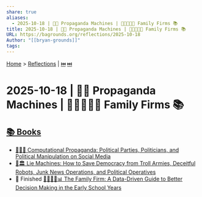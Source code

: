 ```yaml
---
share: true
aliases:
  - 2025-10-18 | 🤖📣 Propaganda Machines | 🧑‍🧑‍🧒‍🧒🏢 Family Firms 📚
title: 2025-10-18 | 🤖📣 Propaganda Machines | 🧑‍🧑‍🧒‍🧒🏢 Family Firms 📚
URL: https://bagrounds.org/reflections/2025-10-18
Author: "[[bryan-grounds]]"
tags:
---
```

[Home](../index.md) > [Reflections](./index.md) | [⏮️](./2025-10-17.md) [⏭️](./2025-10-19.md)  
# 2025-10-18 | 🤖📣 Propaganda Machines | 🧑‍🧑‍🧒‍🧒🏢 Family Firms 📚  
## [📚 Books](../books/index.md)  
- [📱📢🤖 Computational Propaganda: Political Parties, Politicians, and Political Manipulation on Social Media](../books/computational-propaganda-political-parties-politicians-and-political-manipulation-on-social-media.md)  
- [🤖🏛️ Lie Machines: How to Save Democracy from Troll Armies, Deceitful Robots, Junk News Operations, and Political Operatives](../books/lie-machines-how-to-save-democracy-from-troll-armies-deceitful-robots-junk-news-operations-and-political-operatives.md)  
- 🏁 Finished [👨‍👩‍👧‍👦📊 The Family Firm: A Data-Driven Guide to Better Decision Making in the Early School Years](../books/the-family-firm-a-data-driven-guide-to-better-decision-making-in-the-early-school-years.md)